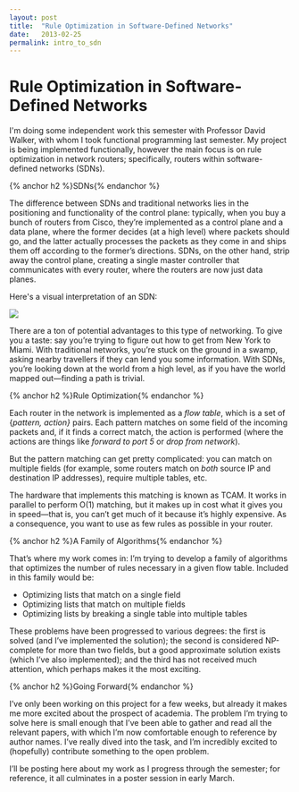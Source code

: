 ```yaml
---
layout: post
title:  "Rule Optimization in Software-Defined Networks"
date:   2013-02-25
permalink: intro_to_sdn
---
```


# Rule Optimization in Software-Defined Networks

I'm doing some independent work this semester with Professor David Walker, with whom I took functional programming last semester. My project is being implemented functionally, however the main focus is on rule optimization in network routers; specifically, routers within software-defined networks (SDNs).

<!--break-->

{% anchor h2 %}SDNs{% endanchor %}

The difference between SDNs and traditional networks lies in the positioning and functionality of the control plane: typically, when you buy a bunch of routers from Cisco, they’re implemented as a control plane and a data plane, where the former decides (at a high level) where packets should go, and the latter actually processes the packets as they come in and ships them off according to the former’s directions. SDNs, on the other hand, strip away the control plane, creating a single master controller that communicates with every router, where the routers are now just data planes.

Here's a visual interpretation of an SDN:

<img class="center" src="http://media.tumblr.com/3acf47a5e76ec9ea710cd1abb36fdb4f/tumblr_inline_mis96lTFmK1qz4rgp.png">

There are a ton of potential advantages to this type of networking. To give you a taste: say you’re trying to figure out how to get from New York to Miami. With traditional networks, you’re stuck on the ground in a swamp, asking nearby travellers if they can lend you some information. With SDNs, you’re looking down at the world from a high level, as if you have the world mapped out—finding a path is trivial.

{% anchor h2 %}Rule Optimization{% endanchor %}

Each router in the network is implemented as a _flow table_, which is a set of {_pattern, action}_ pairs. Each pattern matches on some field of the incoming packets and, if it finds a correct match, the action is performed (where the actions are things like _forward to port 5_ or _drop from network_).

But the pattern matching can get pretty complicated: you can match on multiple fields (for example, some routers match on _both_ source IP and destination IP addresses), require multiple tables, etc.

The hardware that implements this matching is known as TCAM. It works in parallel to perform O(1) matching, but it makes up in cost what it gives you in speed—that is, you can’t get much of it because it’s highly expensive. As a consequence, you want to use as few rules as possible in your router.

{% anchor h2 %}A Family of Algorithms{% endanchor %}

That’s where my work comes in: I’m trying to develop a family of algorithms that optimizes the number of rules necessary in a given flow table. Included in this family would be:

* Optimizing lists that match on a single field
* Optimizing lists that match on multiple fields
* Optimizing lists by breaking a single table into multiple tables

These problems have been progressed to various degrees: the first is solved (and I’ve implemented the solution); the second is considered NP-complete for more than two fields, but a good approximate solution exists (which I’ve also implemented); and the third has not received much attention, which perhaps makes it the most exciting.

{% anchor h2 %}Going Forward{% endanchor %}

I’ve only been working on this project for a few weeks, but already it makes me more excited about the prospect of academia. The problem I’m trying to solve here is small enough that I’ve been able to gather and read all the relevant papers, with which I’m now comfortable enough to reference by author names. I’ve really dived into the task, and I’m incredibly excited to (hopefully) contribute something to the open problem.

I’ll be posting here about my work as I progress through the semester; for reference, it all culminates in a poster session in early March.
